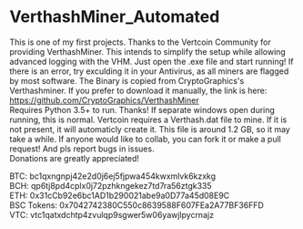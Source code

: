 # VerthashMiner_Automated
This is one of my first projects. Thanks to the Vertcoin Community for providing VerthashMiner. This intends to simplify the setup while allowing advanced logging with the VHM. Just open the .exe file and start running! If there is an error, try exculding it in your Antivirus, as all miners are flagged by most software.
The Binary is copied from CryptoGraphics's Verthashminer. If you prefer to download it manually, the link is here: https://github.com/CryptoGraphics/VerthashMiner  
Requires Python 3.5+ to run. Thanks!
If separate windows open during running, this is normal.
Vertcoin requires a Verthash.dat file to mine. If it is not present, it will automaticly create it. This file is around 1.2 GB, so it may take a while.
If anyone would like to collab, you can fork it or make a pull request! And pls report bugs in issues.  
Donations are greatly appreciated! 

BTC: bc1qxngnpj42e2d0j6ej5fjpwa454kwxmlvk6kzxkg <br>
BCH: qp6tj8pd4cplx0j72pzhkngekez7td7ra56ztgk335 <br>
ETH: 0x31cCb92e6bc1AD1b290021abe9a0D77a45d08E9C <br>
BSC Tokens: 0x7042742380C550c8639588F607FEa2A77BF36FFD <br>
VTC: vtc1qatxdchtp4zvulqp9sgwer5w06yawjlpycrnajz <br>

